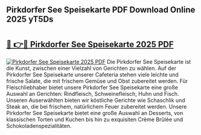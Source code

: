 ## Pirkdorfer See Speisekarte PDF Download Online 2025 yT5Ds

# <h2><a href="http://gcd4k7.nevu.top/?p=Pirkdorfer+See+Speisekarte">🔗 👉🔴 Pirkdorfer See Speisekarte 2025 PDF</a></h2>

[![Pirkdorfer See Speisekarte 2025 PDF](https://i.imgur.com/dBaPXMq.png)](http://gcd4k7.nevu.top/?p=Pirkdorfer+See+Speisekarte)
Die Pirkdorfer See Speisekarte ist die Kunst, zwischen einer Vielzahl von Gerichten zu wählen. Auf der Pirkdorfer See Speisekarte unserer Cafeteria stehen viele leichte und frische Salate, die mit frischem Gemüse und Obst zubereitet werden. Für Fleischliebhaber bietet unsere Pirkdorfer See Speisekarte eine große Auswahl an Gerichten: Rindfleisch, Schweinefleisch, Huhn und Fisch. Unseren Auserwählten bieten wir köstliche Gerichte wie Schaschlik und Steak an, die bei frischem, natürlichem Feuer zubereitet werden. Unsere Pirkdorfer See Speisekarte bietet eine große Auswahl an Desserts, von klassischen Torten und Kuchen bis hin zu exquisiten Crème Brûlée und Schokoladenspezialitäten.
